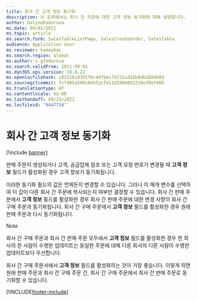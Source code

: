 ```yaml
---
title: 회사 간 고객 정보 동기화
description: 이 토픽에서는 회사 간 주문에 대한 고객 정보 동기화에 대해 설명합니다.
author: GalynaFedorova
ms.date: 09/01/2021
ms.topic: article
ms.search.form: SalesTableListPage, SalesCreateOrder, SalesTable
audience: Application User
ms.reviewer: kamaybac
ms.search.region: Global
ms.author: v-gfedorova
ms.search.validFrom: 2021-09-01
ms.dyn365.ops.version: 10.0.22
ms.openlocfilehash: c82216c8391f6c447bec74f25cd16b9db18d468d
ms.sourcegitcommit: fcfd85a508c0de52cfe11d1986892219e39ef406
ms.translationtype: HT
ms.contentlocale: ko-KR
ms.lasthandoff: 09/23/2021
ms.locfileid: "8447754"
---
```

# <a name="synchronize-intercompany-customer-information"></a>회사 간 고객 정보 동기화

[!include [banner](../../includes/banner.md)]

판매 주문이 생성되거나 고객, 공급업체 참조 또는 고객 요청 번호가 변경될 때 **고객 정보** 필드가 활성화된 경우 고객 정보가 동기화됩니다.

이러한 동기화 필드의 값은 언제든지 변경할 수 있습니다. 그러나 이 매개 변수를 선택하여 이 값이 다른 회사 간 주문에 복사되는지 여부만 결정할 수 있습니다. 회사 간 판매 주문에서 **고객 정보** 필드를 활성화한 경우 회사 간 판매 주문에 대한 변경 사항이 회사 간 구매 주문과 동기화됩니다. 회사 간 구매 주문에서 **고객 정보** 필드를 활성화한 경우 원래 판매 주문과 다시 동기화됩니다.

> [!NOTE]
> 회사 간 구매 주문과 회사 간 판매 주문 모두에서 **고객 정보** 필드를 활성화한 경우 한 회사의 한 사람이 수행한 업데이트는 동일한 주문에 대해 다른 회사의 다른 사람이 수행한 업데이트보다 우선합니다.

회사 간 구매 주문서에서 **고객 정보** 필드를 활성화하는 것이 가장 좋습니다. 이렇게 하면 원래 판매 주문과 회사 간 구매 주문 간, 회사 간 구매 주문에서 회사 간 판매 주문로 동기화할 수 있습니다.

[!INCLUDE[footer-include](../../includes/footer-banner.md)]
